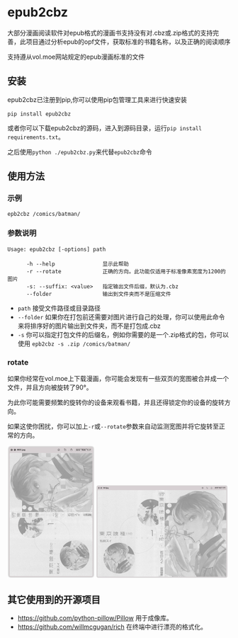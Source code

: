 # epub2cbz

大部分漫画阅读软件对epub格式的漫画书支持没有对.cbz或.zip格式的支持完善，此项目通过分析epub的opf文件，获取标准的书籍名称，以及正确的阅读顺序

支持遵从vol.moe网站规定的epub漫画标准的文件

## 安装

epub2cbz已注册到pip,你可以使用pip包管理工具来进行快速安装

```shell
pip install epub2cbz
```

或者你可以下载epub2cbz的源码，进入到源码目录，运行`pip install requirements.txt`。

之后使用`python ./epub2cbz.py`来代替`epub2cbz`命令

## 使用方法

### 示例

```shell
epb2cbz /comics/batman/
```

### 参数说明

```console
Usage: epub2cbz [-options] path

      -h --help               显示此帮助
      -r --rotate             正确的方向。此功能仅适用于标准像素宽度为1200的图片
      -s: --suffix: <value>   指定输出文件后缀，默认为.cbz
      --folder                输出到文件夹而不是压缩文件
```

- `path` 接受文件路径或目录路径
- `--folder` 如果你在打包前还需要对图片进行自己的处理，你可以使用此命令来将排序好的图片输出到文件夹，而不是打包成.cbz
- `-s` 你可以指定打包文件的后缀名，例如你需要的是一个.zip格式的包，你可以使用 `epb2cbz -s .zip /comics/batman/`

### rotate

如果你经常在vol.moe上下载漫画，你可能会发现有一些双页的宽图被合并成一个文件，并且方向被旋转了90°。

为此你可能需要频繁的旋转你的设备来观看书籍，并且还得锁定你的设备的旋转方向。

如果这使你困扰，你可以加上`-r`或`--rotate`参数来自动监测宽图并将它旋转至正常的方向。

<img src="./doc/before.png" alt="before" width="39%"/>

<img src="./doc/after.png" alt="after" width="59%"/>

## 其它使用到的开源项目

- https://github.com/python-pillow/Pillow 用于成像库。
- https://github.com/willmcgugan/rich 在终端中进行漂亮的格式化。
